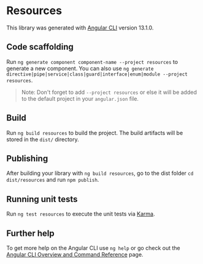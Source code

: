 # Resources

This library was generated with [Angular CLI](https://github.com/angular/angular-cli) version 13.1.0.

## Code scaffolding

Run `ng generate component component-name --project resources` to generate a new component. You can also use `ng generate directive|pipe|service|class|guard|interface|enum|module --project resources`.
> Note: Don't forget to add `--project resources` or else it will be added to the default project in your `angular.json` file. 

## Build

Run `ng build resources` to build the project. The build artifacts will be stored in the `dist/` directory.

## Publishing

After building your library with `ng build resources`, go to the dist folder `cd dist/resources` and run `npm publish`.

## Running unit tests

Run `ng test resources` to execute the unit tests via [Karma](https://karma-runner.github.io).

## Further help

To get more help on the Angular CLI use `ng help` or go check out the [Angular CLI Overview and Command Reference](https://angular.io/cli) page.
